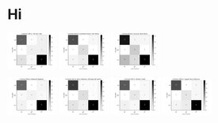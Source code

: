 # Hi
<p float="left">
  <img src="/Code/Data-Analysis/Pre-Processed_Output/Pre_DecisionTree.png" width="100" />
  <img src="/Code/Data-Analysis/Pre-Processed_Output/Pre_EnsembleM.png" width="100" />
  <img src="/Code/Data-Analysis/Pre-Processed_Output/Pre_GaussianN.png" width="100" />
</p>
<p float="left">
  <img src="/Code/Data-Analysis/Pre-Processed_Output/Pre_K-Nearest.png" width="100" />
  <img src="/Code/Data-Analysis/Pre-Processed_Output/Pre_NeuralN.png" width="100" />
  <img src="/Code/Data-Analysis/Pre-Processed_Output/Pre_RandomF.png" width="100" />
  <img src="/Code/Data-Analysis/Pre-Processed_Output/Pre_SVM.png" width="100" />
</p>
